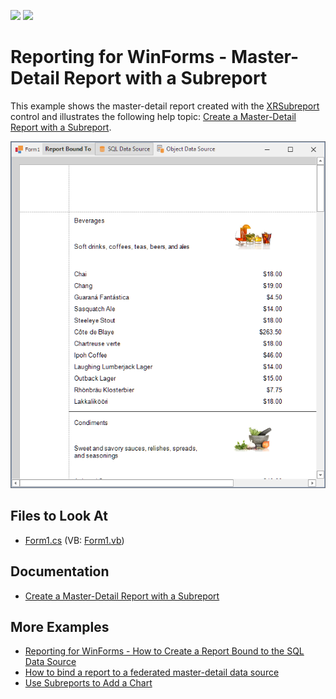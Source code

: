 <!-- default badges list -->
[![](https://img.shields.io/badge/Open_in_DevExpress_Support_Center-FF7200?style=flat-square&logo=DevExpress&logoColor=white)](https://supportcenter.devexpress.com/ticket/details/T262615)
[![](https://img.shields.io/badge/📖_How_to_use_DevExpress_Examples-e9f6fc?style=flat-square)](https://docs.devexpress.com/GeneralInformation/403183)
<!-- default badges end -->
# Reporting for WinForms - Master-Detail Report with a Subreport


This example shows the master-detail report created with the [XRSubreport](https://docs.devexpress.com/XtraReports/DevExpress.XtraReports.UI.XRSubreport) control and illustrates the following help topic: [Create a Master-Detail Report with a Subreport](https://docs.devexpress.com/XtraReports/4629/create-reports/create-a-master-detail-report-with-a-subreport).

![Screenshot - Master-Detail Report with a Subreport](Images/screenshot.png)

## Files to Look At

- [Form1.cs](CS/dxSampleMasterDetailSubreport/Form1.cs) (VB: [Form1.vb](VB/dxSampleMasterDetailSubreport/Form1.vb))

## Documentation

- [Create a Master-Detail Report with a Subreport](https://docs.devexpress.com/XtraReports/4629/create-reports/create-a-master-detail-report-with-a-subreport)

## More Examples

- [Reporting for WinForms - How to Create a Report Bound to the SQL Data Source](https://github.com/DevExpress-Examples/Create-a-Report-Bound-To-SqlDataSource)
- [How to bind a report to a federated master-detail data source](https://github.com/DevExpress-Examples/Reporting-Bind-Report-To-Federated-Master-Detail-Data-Source)
- [Use Subreports to Add a Chart](https://github.com/DevExpress-Examples/Reporting-Use-Subreport-To-Add-A-Chart)




